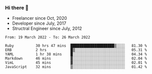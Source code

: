 ### Hi there 👋

- Freelancer since Oct, 2020
- Developer since July, 2017
- Structral Engineer since July, 2012

<!--START_SECTION:waka-->

```text
From: 19 March 2022 - To: 26 March 2022

Ruby          30 hrs 47 mins  ████████████████████▒░░░░   81.30 %
ERB           2 hrs           █▒░░░░░░░░░░░░░░░░░░░░░░░   05.31 %
YAML          1 hr 38 mins    █░░░░░░░░░░░░░░░░░░░░░░░░   04.34 %
Markdown      46 mins         ▓░░░░░░░░░░░░░░░░░░░░░░░░   02.04 %
VimL          45 mins         ▓░░░░░░░░░░░░░░░░░░░░░░░░   02.01 %
JavaScript    32 mins         ▒░░░░░░░░░░░░░░░░░░░░░░░░   01.42 %
```

<!--END_SECTION:waka-->
